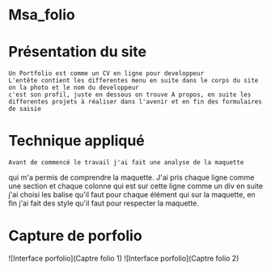 # Msa_folio

# Présentation du site
    Un Portfolio est comme un CV en ligne pour developpeur
    L'entête contient les differentes menu en suite dans le corps du site on la photo et le nom du developpeur
    c'est son profil, juste en dessous on trouve A propos, en suite les differentes projets à réaliser dans l'avenir et en fin des formulaires de saisie
# Technique appliqué
    Avant de commencé le travail j'ai fait une analyse de la maquette
qui m'a permis de comprendre la maquette.
J'ai pris chaque ligne comme une section et chaque colonne qui est sur cette ligne comme un div
en suite j'ai choisi les balise qu'il faut pour chaque élément qui sur la maquette, en fin j'ai fait des style qu'il faut pour respecter la maquette.

# Capture de porfolio

![Interface porfolio](Captre folio 1)
![Interface porfolio](Captre folio 2)


